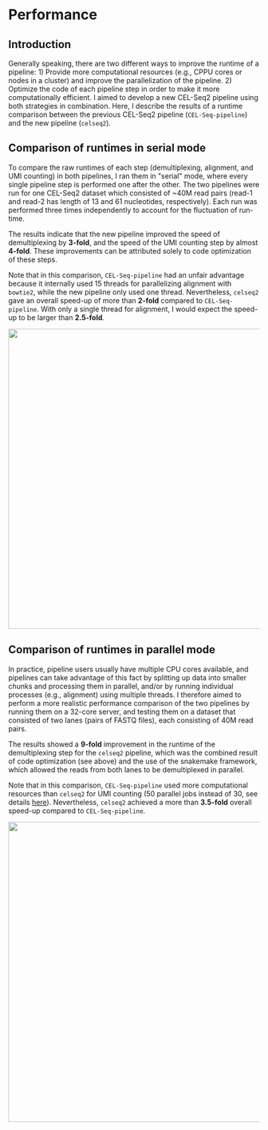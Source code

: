 # Performance


## Introduction

Generally speaking, there are two different ways to improve the runtime of a pipeline: 1) Provide more computational resources (e.g., CPPU cores or nodes in a cluster) and improve the parallelization of the pipeline. 2) Optimize the code of each pipeline step in order to make it more computationally efficient. I aimed to develop a new CEL-Seq2 pipeline using both strategies in combination. Here, I describe the results of a runtime comparison between the previous CEL-Seq2 pipeline (`CEL-Seq-pipeline`) and the new pipeline (`celseq2`).

## Comparison of runtimes in serial mode

To compare the raw runtimes of each step (demultiplexing, alignment, and UMI counting) in both pipelines, I ran them in "serial" mode, where every single pipeline step is performed one after the other. The two pipelines were run for one CEL-Seq2 dataset which consisted of ~40M read pairs (read-1 and read-2 has length of 13 and 61 nucleotides, respectively). Each run was performed three times independently to account for the fluctuation of run-time.

The results indicate that the new pipeline improved the speed of demultiplexing by **3-fold**, and the speed of the UMI counting step by almost **4-fold**. These improvements can be attributed solely to code optimization of these steps.

Note that in this comparison, `CEL-Seq-pipeline` had an unfair advantage because it internally used 15 threads for parallelizing alignment with `bowtie2`, while the new pipeline only used one thread. Nevertheless, `celseq2` gave an overall speed-up of more than **2-fold** compared to `CEL-Seq-pipeline`. With only a single thread for alignment, I would expect the speed-up to be larger than **2.5-fold**.

<img src='/uploads/aad4b7080da3760fb1565a0f65c5f33f/efficiency_single.png' width=600>

## Comparison of runtimes in parallel mode

In practice, pipeline users usually have multiple CPU cores available, and pipelines can take advantage of this fact by splitting up data into smaller chunks and processing them in parallel, and/or by running individual processes (e.g., alignment) using multiple threads. I therefore aimed to perform a more realistic performance comparison of the two pipelines by running them on a 32-core server, and testing them on a dataset that consisted of two lanes (pairs of FASTQ files), each consisting of 40M read pairs.

The results showed a **9-fold** improvement in the runtime of the demultiplexing step for the `celseq2` pipeline, which was the combined result of code optimization (see above) and the use of the snakemake framework, which allowed the reads from both lanes to be demultiplexed in parallel.

Note that in this comparison, `CEL-Seq-pipeline` used more computational resources than `celseq2` for UMI counting (50 parallel jobs instead of 30, see details [here](https://gitlab.com/Puriney/celseq2/wikis/Efficiency#how-the-parallelization-in-previous-generation-pipeline-is-performed)). Nevertheless, `celseq2` achieved a more than **3.5-fold** overall speed-up compared to `CEL-Seq-pipeline`.

<img src='/uploads/f37fbf04b9947b18bd9faf31473f24a5/efficiency_2libs.png' width=600>